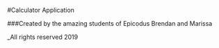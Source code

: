#Calculator Application

###Created by the amazing students of Epicodus Brendan and Marissa


_All rights reserved 2019
